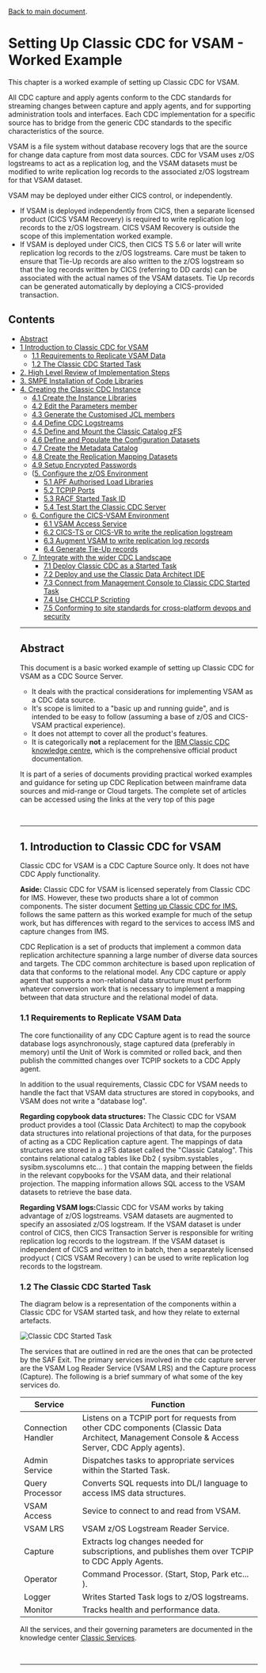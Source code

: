 [Back to main document](https://github.com/zeditor01/cdc_examples/blob/main/create_scale_sustain_cdc_systems.md).

# Setting Up Classic CDC for VSAM - Worked Example
This chapter is a worked example of setting up Classic CDC for VSAM. 

All CDC capture and apply agents conform to the CDC standards for streaming changes between capture and apply agents, and for supporting administration tools and interfaces. Each CDC implementation for a specific source has to bridge from the generic CDC standards to the specific characteristics of the source. 

VSAM is a file system without database recovery logs that are the source for change data capture from most data sources. CDC for VSAM uses z/OS logstreams to act as a replication log, and the VSAM datasets must be modified to write replication log records to the associated z/OS logstream for that VSAM dataset.

VSAM may be deployed under either CICS control, or independently. 
* If VSAM is deployed independently from CICS, then a separate licensed product (CICS VSAM Recovery) is required to write replication log records to the z/OS logstream. CICS VSAM Recovery is outside the scope of this implementation worked example.
* If VSAM is deployed under CICS, then CICS TS 5.6 or later will write replication log records to the z/OS logstreams. Care must be taken to ensure that Tie-Up records are also written to the z/OS logstream so that the log records written by CICS (referring to DD cards) can be associated with the actual names of the VSAM datasets. Tie Up records can be generated automatically by deploying a CICS-provided transaction.

## Contents

<ul class="toc_list">
<li><a href="#abstract">Abstract</a>   
<li><a href="#1.0">1 Introduction to Classic CDC for VSAM</a>
<ul>
  <li><a href="#1.1">1.1 Requirements to Replicate VSAM Data</a></li>
  <li><a href="#1.2">1.2 The Classic CDC Started Task</a></li>
</ul>
<li><a href="#2.0">2. High Level Review of Implementation Steps</a>
<li><a href="#3.0">3. SMPE Installation of Code Libraries</a>
<li><a href="#4.0">4. Creating the Classic CDC Instance</a>
<ul>
  <li><a href="#4.1">4.1 Create the Instance Libraries</a></li>
  <li><a href="#4.2">4.2 Edit the Parameters member</a></li>
  <li><a href="#4.3">4.3 Generate the Customised JCL members</a></li>
  <li><a href="#4.4">4.4 Define CDC Logstreams</a></li>  
  <li><a href="#4.5">4.5 Define and Mount the Classic Catalog zFS</a></li>
  <li><a href="#4.6">4.6 Define and Populate the Configuration Datasets</a></li>
  <li><a href="#4.7">4.7 Create the Metadata Catalog</a></li>
  <li><a href="#4.8">4.8 Create the Replication Mapping Datasets</a></li>  
  <li><a href="#4.9">4.9 Setup Encrypted Passwords</a></li>  
  <li>(<a href="#4.10:>4.10 Installation Verification Job</a></li>
</ul> 
<li><a href="#5.0">5. Configure the z/OS Environment</a>
<ul>
  <li><a href="#5.1">5.1 APF Authorised Load Libraries</a></li>
  <li><a href="#5.2">5.2 TCPIP Ports</a></li>
  <li><a href="#5.3">5.3 RACF Started Task ID</a></li>
  <li><a href="#5.4">5.4 Test Start the Classic CDC Server</a></li>  
</ul>
<li><a href="#6.0">6. Configure the CICS-VSAM Environment</a>
<ul>
  <li><a href="#6.1">6.1 VSAM Access Service</a></li>
  <li><a href="#6.2">6.2 CICS-TS or CICS-VR to write the replication logstream</a></li>
  <li><a href="#6.3">6.3 Augment VSAM to write replication log records</a></li>
  <li><a href="#6.4">6.4 Generate Tie-Up records</a></li>
</ul>
<li><a href="#7.0">7. Integrate with the wider CDC Landscape</a>
<ul>
  <li><a href="#7.1">7.1 Deploy Classic CDC as a Started Task</a></li>
  <li><a href="#7.2">7.2 Deploy and use the Classic Data Architect IDE</a></li>
  <li><a href="#7.3">7.3 Connect from Management Console to Classic CDC Started Task</a></li>
  <li><a href="#7.4">7.4 Use CHCCLP Scripting</a></li>  
  <li><a href="#7.5">7.5 Conforming to site standards for cross-platform devops and security</a></li>
</ul> 
</ul>


<hr>


<h2 id="abstract"> Abstract</h2>

This document is a basic worked example of setting up Classic CDC for VSAM as a CDC Source Server. 

* It deals with the practical considerations for implementing VSAM as a CDC data source. 
* It's scope is limited to a "basic up and running guide", and is intended to be easy to follow (assuming a base of z/OS and CICS-VSAM practical experience).
* It does not attempt to cover all the product's features.
* It is categorically <b>not</b> a replacement for the  <a href="https://www.ibm.com/docs/en/idr/11.4.0?topic=replication-infosphere-classic-cdc-zos">IBM Classic CDC knowledge centre</a>, which is the comprehensive official product documentation.
 

It is part of a series of documents providing practical worked examples and 
guidance for seting up CDC Replication between mainframe data sources and mid-range or Cloud targets.
The complete set of articles can be accessed using the links at the very top of this page 

<br><hr>

<h2 id="1.0">1. Introduction to Classic CDC for VSAM</h2>  

Classic CDC for VSAM is a CDC Capture Source only. It does not have CDC Apply functionality. 

<b>Aside:</b> Classic CDC for VSAM is licensed seperately from Classic CDC for IMS. However, these two 
products share a lot of common components. 
The sister document [Setting up Classic CDC for IMS.](https://github.com/zeditor01/cdc_examples/blob/main/documents/deploy_cdc_ims.md) follows 
the same pattern as this worked 
example for much of the setup work, but has differences with regard to the services to access IMS and capture changes from IMS. 

CDC Replication is a set of products that implement a common data replication architecture spanning 
a large number of diverse data sources and targets. The CDC common architecture is based upon replication of 
data that conforms to the relational model. Any CDC capture or apply agent that supports a non-relational data structure 
must perform whatever conversion work that is necessary to implement a mapping between that data structure and the 
relational model of data. 

<h3 id="1.1">1.1 Requirements to Replicate VSAM Data</h3> 

The core functionaility of any CDC Capture agent is to read the source database logs asynchronously, 
stage captured data (preferably in memory) until the Unit of Work is commited or rolled back, 
and then publish the committed changes over TCPIP sockets to a CDC Apply agent. 

In addition to the usual requirements, Classic CDC for VSAM needs to handle the fact that VSAM data structures are stored in copybooks, and VSAM does not write a "database log". 

<b>Regarding copybook data structures:</b> The Classic CDC for VSAM product provides 
a tool (Classic Data Architect) to map the copybook data structures
into relational projections of that data, for the purposes of acting as a CDC Replication capture agent. 
The mappings of data structures are stored in a zFS dataset called the "Classic Catalog". This contains relational catalog tables 
like Db2 ( sysibm.systables , sysibm.syscolumns etc... ) that contain the mapping between the fields in the relevant copybooks for the 
VSAM data, and their relational projection. The mapping information allows SQL access to the VSAM datasets to retrieve the base data.

<b>Regarding VSAM logs:</b>Classic CDC for VSAM works by taking advantage of z/OS logstreams. VSAM datasets are augmented to specify an assosiated z/OS logstream. 
If the VSAM dataset is under control of CICS, then CICS Transaction Server is responsible for writing replication log records to the logstream. 
If the VSAM dataset is independent of CICS and written to in batch, then a separately licensed prodyuct ( CICS VSAM Recovery ) can be used to write replication log records to the logstream. 


<h3 id="1.2">1.2 The Classic CDC Started Task</h3>

The diagram below is a representation of the components within a Classic CDC for VSAM started task, and how they 
relate to external artefacts. 

![Classic CDC Started Task](../images/cdc/cdcv_services.PNG)

The services that are outlined in red are the ones that can be protected by the SAF Exit. 
The primary services involved in the cdc capture server are  the VSAM Log Reader Service (VSAM LRS) and the Capture process (Capture). 
The following is a brief summary of what some of the key services do.


| Service | Function |
| --- | --- |
| Connection Handler | Listens on a TCPIP port for requests from other CDC components (Classic Data Architect, Management Console & Access Server, CDC Apply agents). |
| Admin Service | Dispatches tasks to appropriate services within the Started Task. |
| Query Processor | Converts SQL requests into DL/I language to access IMS data structures. |
| VSAM Access | Sevice to connect to and read from VSAM. |
| VSAM LRS | VSAM z/OS Logstream Reader Service. |
| Capture | Extracts log changes needed for subscriptions, and publishes them over TCPIP to CDC Apply Agents. |
| Operator | Command Processor. (Start, Stop, Park etc... ). |
| Logger | Writes Started Task logs to z/OS logstreams. |
| Monitor | Tracks health and performance data. |

All the services, and their governing parameters are documented in the knowledge 
center <a href="https://www.ibm.com/docs/en/idr/11.4.0?topic=zos-configuration-parameters-classic-data-servers-services">Classic Services</a>.

<br><hr>
